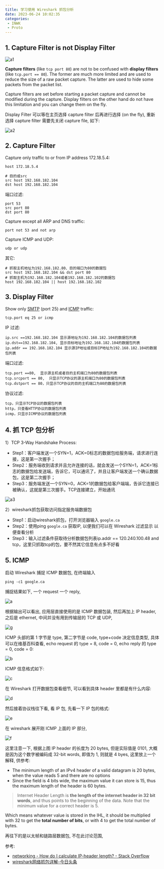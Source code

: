 ```yaml
---
title: 学习使用 Wireshark 抓包分析
date: 2023-06-24 10:02:35
categories:
 - INWK
 - Proto
---
```


## 1. Capture Filter is not Display Filter

![a1](a1.png)

**Capture filters** (like `tcp port 80`) are not to be confused with **display filters** (like `tcp.port == 80`). The former are much more limited and are used to reduce the size of a raw packet capture. The latter are used to hide some packets from the packet list.

Capture filters are set before starting a packet capture and cannot be modified during the capture. Display filters on the other hand do not have this limitation and you can change them on the fly.

Display Filter 可以等在主页选择 capture filter 后再进行选择 (on the fly), 重新选择 capture filter 需要先关闭 capture file, 如下:

![a2](a2.png)

## 2. Capture Filter

Capture only traffic to or from IP address 172.18.5.4:

```shell
host 172.18.5.4

# 目的或src
src host 192.168.182.104
dst host 192.168.182.104
```

端口过滤:

```shell
port 53
src port 80
dst port 80
```

Capture except all ARP and DNS traffic:

```shell
port not 53 and not arp
```

Capture ICMP and UDP:

```shell
udp or udp
```

其它:

```shell
# 抓取主机地址为192.168.182.80、目的端口为80的数据包
src host 192.168.182.104 && dst port 80
# 抓取主机为192.168.182.104或者192.168.182.102的数据包
host 192.168.182.104 || host 192.168.182.102
```

## 3. Display Filter

Show only [SMTP](https://wiki.wireshark.org/SMTP) (port 25) and [ICMP](https://wiki.wireshark.org/ICMP) traffic:

```shell
tcp.port eq 25 or icmp
```

IP 过滤:

```shell
ip.src ==192.168.182.104 显示源地址为192.168.182.104的数据包列表
ip.dst==192.168.182.104, 显示目标地址为192.168.182.104的数据包列表
ip.addr == 192.168.182.104 显示源IP地址或目标IP地址为192.168.182.104的数据包列表
```

端口过滤:

```shell
tcp.port ==80,  显示源主机或者目的主机端口为80的数据包列表
tcp.srcport == 80,  只显示TCP协议的源主机端口为80的数据包列表
tcp.dstport == 80，只显示TCP协议的目的主机端口为80的数据包列表
```

协议过滤:

```shell
tcp，只显示TCP协议的数据包列表
http，只查看HTTP协议的数据包列表
icmp，只显示ICMP协议的数据包列表
```

## 4. 抓 TCP 包分析

 1）TCP 3-Way Handshake Process:

- Step1：客户端发送一个SYN=1，ACK=0标志的数据包给服务端，请求进行连接，这是第一次握手；
- Step2：服务端收到请求并且允许连接的话，就会发送一个SYN=1，ACK=1标志的数据包给发送端，告诉它，可以通讯了，并且让客户端发送一个确认数据包，这是第二次握手；
- Step3：服务端发送一个SYN=0，ACK=1的数据包给客户端端，告诉它连接已被确认，这就是第三次握手。TCP连接建立，开始通讯

![a3](a3.png)

2）wireshark抓包获取访问指定服务端数据包

- Step1：启动wireshark抓包，打开浏览器输入 `google.ca`
- Step2：使用ping `google.ca` 获取IP, 以便我们可以在 Wireshark 过滤显示 以便查看分析
- Step3：输入过滤条件获取待分析数据包列表ip.addr == 120.240.100.48 and tcp，这里只抓取tcp的包，要不然其它信息有点多不好看

## 5. ICMP

启动 Wireshark 捕捉 ICMP 数据包, 在终端输入

```shell
ping -c1 google.ca
```

捕捉结果如下, 一个 request 一个 reply, 

![a](a.png)

根据输出可以看出, 应用层直接使用的是 ICMP 数据包装, 然后再加上 IP header, 之后是 ethernet, 中间并没有用到传输层的 TCP 或 UDP, 

![g](g.png)

ICMP 头部的第 1 字节是 type, 第二字节是 code, type+code 决定信息类型, 具体可以在维基百科查看, echo request 的 type = 8, code = 0, echo reply 的 type = 0, code = 0:

![b](b.png)

ICMP 信息格式如下:

![c](c.png)

在 Wireshark 打开数据包查看细节, 可以看到具体 header 里都是有什么内容:

![d](d.png)

然后接着协议栈往下看, 看 IP 包, 先看一下 IP 包的格式:

![e](e.png)

在 wireshark 展开刚 ICMP 上面的 IP 部分, 

![f](f.png)

这里注意一下, 根据上图 IP header 的长度为 20 bytes, 但是实际值是 0101, 大概是因为这个数字被编码成 32-bit words, 即值为 1, 则就是 4 byes, 这里放上一个解释, 供参考:

- The minimum length of an IPv4 header of a valid datagram is 20 bytes, when the value reads 5 and there are no options
- Since the field is 4 bits wide, the maximum value it can store is 15, thus the maximum length of the header is 60 bytes.

> Internet Header Length is **the length of the internet header in 32 bit words**, and thus points to the beginning of the data. Note that the minimum value for a correct header is 5.

Which means whatever value is stored in the IHL, it should be multiplied with 32 to get the **total number of bits**, or with 4 to get the total number of bytes.

再往下的是以太帧和链路层数据包, 不在此讨论范围, 

参考:

- [networking - How do I calculate IP-header length? - Stack Overflow](https://stackoverflow.com/questions/11668172/how-do-i-calculate-ip-header-length)
- [wireshark网络抓包详解-今日头条](https://www.toutiao.com/article/7105428704129647108/)